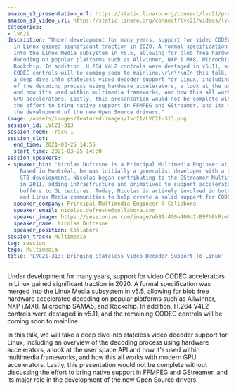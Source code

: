 ```yaml
---
amazon_s3_presentation_url: https://static.linaro.org/connect/lvc21/presentations/lvc21-313.pdf
amazon_s3_video_url: https://static.linaro.org/connect/lvc21/videos/lvc21-313.mp4
categories:
- lvc21
description: "Under development for many years, support for video CODEC accelerators
  in Linux gained significant traction in 2020. A formal specification was merged
  into the Linux Media subsystem in v5.5, allowing for blob free hardware accelerated
  decoding on popular platforms such as Allwinner, NXP i.MX8, Microchip SAMA5, and
  Rockchip. In addition, H.264 V4L2 controls were destaged in v5.11, and the remaining
  CODEC controls will be coming soon to mainline.\r\n\r\nIn this talk, we will take
  a deep dive into stateless video decoder support for Linux, including an overview
  of the decoding process using hardware accelerators, a look at the user space API
  and how it's used within multimedia frameworks, and how this all works with modern
  GPU accelerators. Lastly, this presentation would not be complete without discussing
  the effort to bring native support in FFMPEG and GStreamer, and its major role in
  the development of the new Open Source drivers."
image: /assets/images/featured-images/lvc21/LVC21-313.png
session_id: LVC21-313
session_room: Track 1
session_slot:
  end_time: 2021-03-25 14:55
  start_time: 2021-03-25 14:30
session_speakers:
- speaker_bio: 'Nicolas Dufresne is a Principal Multimedia Engineer at Collabora.
    Based in Montréal, he was initially a generalist developer with a background in
    STB development. Nicolas began contributing to the GStreamer Multimedia Framework
    in 2011, adding infrastructure and primitives to support accelerated upload of
    buffers to GL textures. Today, Nicolas is actively involved in both the GStreamer
    and Linux Media communities to help create a solid support for CODECs on Linux. '
  speaker_company: Principal Multimedia Engineer @ Collabora
  speaker_email: nicolas.dufresne@collabora.com
  speaker_image: https://sessionize.com/image/eb81-400o400o2-B9FN8kRiwQTDJgYGXCMP1V.jpg
  speaker_name: Nicolas Dufresne
  speaker_position: Collabora
session_track: Multimedia
tag: session
tags: Multimedia
title: 'LVC21-313: Bringing Stateless Video Decoder Support To Linux'
---
```


Under development for many years, support for video CODEC accelerators in Linux gained significant traction in 2020. A formal specification was merged into the Linux Media subsystem in v5.5, allowing for blob free hardware accelerated decoding on popular platforms such as Allwinner, NXP i.MX8, Microchip SAMA5, and Rockchip. In addition, H.264 V4L2 controls were destaged in v5.11, and the remaining CODEC controls will be coming soon to mainline.

In this talk, we will take a deep dive into stateless video decoder support for Linux, including an overview of the decoding process using hardware accelerators, a look at the user space API and how it's used within multimedia frameworks, and how this all works with modern GPU accelerators. Lastly, this presentation would not be complete without discussing the effort to bring native support in FFMPEG and GStreamer, and its major role in the development of the new Open Source drivers.